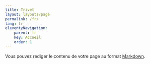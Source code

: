 ```yaml
---
title: Trivet
layout: layouts/page
permalink: /fr/
lang: fr
eleventyNavigation:
    parent: fr
    key: Accueil
    order: 1
---
```

Vous pouvez rédiger le contenu de votre page au format [Markdown](https://www.11ty.dev/docs/languages/markdown/).
